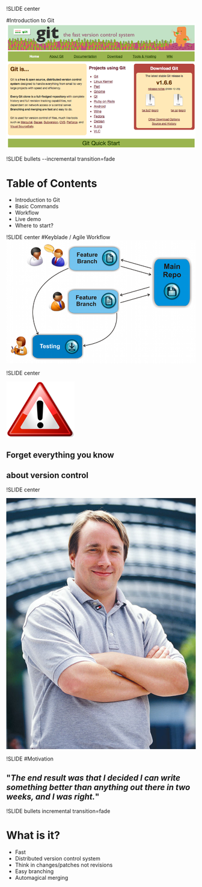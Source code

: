 !SLIDE center 

#Introduction to Git
![gitscm](gitscm.png)

!SLIDE bullets --incremental transition=fade

# Table of Contents
* Introduction to Git
* Basic Commands
* Workflow
* Live demo
* Where to start?

!SLIDE center
#Keyblade / Agile Workflow
![keyblade](keyblade.png)

!SLIDE center

![warning](warning.png)

## Forget everything you know
## about version control

!SLIDE center

![linus](linus.jpg)

!SLIDE 
#Motivation
## "*The end result was that I decided I can write something better than anything out there in two weeks, and I was right.*"

!SLIDE bullets incremental transition=fade

# What is it?
* Fast
* Distributed version control system
* Think in changes/patches not revisions
* Easy branching
* Automagical merging




